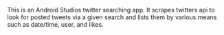 This is an Android Studios twitter searching app.
It scrapes twitters api to look for posted tweets via a given search and lists them by various means such as date/time, user, and likes. 
